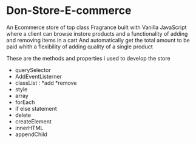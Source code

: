 # Don-Store-E-commerce

An Ecommerce store of top class Fragrance built with Vanilla JavaScript 
where a client can browse instore products and a functionality of adding and removing items in a cart 
And automatically get the total amount to be paid whith a flexibility of adding quality of a single product 

These are the methods and properties i used to develop the store 

* querySelector
* AddEventListerner
* classList :
            *add
            *remove
* style 
* array 
* forEach
* if else statement 
* delete 
* createElement
* innerHTML
* appendChild
